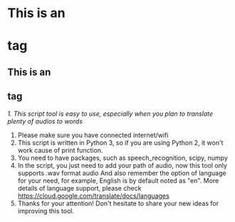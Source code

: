 # This is an <h1> tag
## This is an <h2> tag

*1. This script tool is easy to use, especially when you plan to translate plenty of audios to words*
1. Please make sure you have connected internet/wifi
1. This script is written in Python 3, so if you are using Python 2, it won't work cause of print function.
1. You need to have packages, such as speech_recognition, scipy, numpy
1. In the script, you just need to add your path of audio, now this tool only supports .wav format audio
   And also remember the option of language for your need, for example, English is by default noted as "en".
   More details of language support, please check https://cloud.google.com/translate/docs/languages
1. Thanks for your attention! Don't hesitate to share your new ideas for improving this tool.
